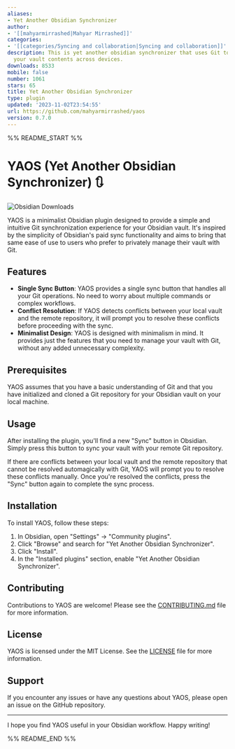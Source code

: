```yaml
---
aliases:
- Yet Another Obsidian Synchronizer
author:
- '[[mahyarmirrashed|Mahyar Mirrashed]]'
categories:
- '[[categories/Syncing and collaboration|Syncing and collaboration]]'
description: This is yet another obsidian synchronizer that uses Git to synchronize
  your vault contents across devices.
downloads: 8533
mobile: false
number: 1061
stars: 65
title: Yet Another Obsidian Synchronizer
type: plugin
updated: '2023-11-02T23:54:55'
url: https://github.com/mahyarmirrashed/yaos
version: 0.7.0
---
```


%% README_START %%

# YAOS (Yet Another Obsidian Synchronizer) :arrows_clockwise:

![Obsidian Downloads](https://img.shields.io/badge/dynamic/json?logo=obsidian&color=%23483699&label=downloads&query=%24%5B%22yet-another-obsidian-synchronizer%22%5D.downloads&url=https%3A%2F%2Fraw.githubusercontent.com%2Fobsidianmd%2Fobsidian-releases%2Fmaster%2Fcommunity-plugin-stats.json)

YAOS is a minimalist Obsidian plugin designed to provide a simple and intuitive Git synchronization experience for your Obsidian vault. It's inspired by the simplicity of Obsidian's paid sync functionality and aims to bring that same ease of use to users who prefer to privately manage their vault with Git.

## Features

- **Single Sync Button**: YAOS provides a single sync button that handles all your Git operations. No need to worry about multiple commands or complex workflows.
- **Conflict Resolution**: If YAOS detects conflicts between your local vault and the remote repository, it will prompt you to resolve these conflicts before proceeding with the sync.
- **Minimalist Design**: YAOS is designed with minimalism in mind. It provides just the features that you need to manage your vault with Git, without any added unnecessary complexity.

## Prerequisites

YAOS assumes that you have a basic understanding of Git and that you have initialized and cloned a Git repository for your Obsidian vault on your local machine.

## Usage

After installing the plugin, you'll find a new "Sync" button in Obsidian. Simply press this button to sync your vault with your remote Git repository.

If there are conflicts between your local vault and the remote repository that cannot be resolved automagically with Git, YAOS will prompt you to resolve these conflicts manually. Once you're resolved the conflicts, press the "Sync" button again to complete the sync process.

## Installation

To install YAOS, follow these steps:

1. In Obsidian, open "Settings" &rarr; "Community plugins".
2. Click "Browse" and search for "Yet Another Obsidian Synchronizer".
3. Click "Install".
4. In the "Installed plugins" section, enable "Yet Another Obsidian Synchronizer".

## Contributing

Contributions to YAOS are welcome! Please see the [CONTRIBUTING.md](./CONTRIBUTING.md) file for more information.

## License

YAOS is licensed under the MIT License. See the [LICENSE](LICENSE) file for more information.

## Support

If you encounter any issues or have any questions about YAOS, please open an issue on the GitHub repository.

---

I hope you find YAOS useful in your Obsidian workflow. Happy writing!


%% README_END %%